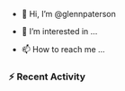 - 👋 Hi, I’m @glennpaterson
- 👀 I’m interested in ...

- 📫 How to reach me ...

### :zap: Recent Activity

<!--START_SECTION:activity-->
